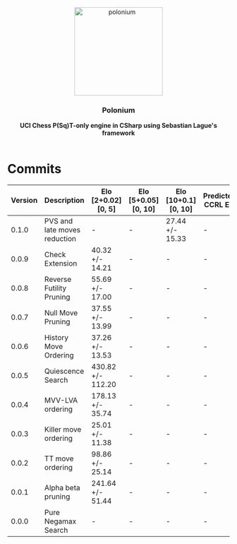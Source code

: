 <div align="center">

<img src="https://github.com/Dragjon/Polonium/assets/140328303/67bfaa55-211f-4dbd-b3bb-c5374e4ee303" alt="polonium" width="200" height="200">

<h3>Polonium</h3>
<b> UCI Chess P(Sq)T-only engine in CSharp using Sebastian Lague's framework</b>
<br>
<br>
</div>

# Commits
| Version | Description                     | Elo [2+0.02][0, 5]    | Elo [5+0.05][0, 10] | Elo [10+0.1][0, 10] | Predicted CCRL Elo |
|---------|---------------------------------|-----------------------|---------------------|---------------------|--------------------|
| 0.1.0   | PVS and late moves reduction    | -                     | -                   | 27.44 +/- 15.33     | -                  |
| 0.0.9   | Check Extension                 | 40.32 +/- 14.21       | -                   | -                   | -                  |
| 0.0.8   | Reverse Futility Pruning        | 55.69 +/- 17.00       | -                   | -                   | -                  |
| 0.0.7   | Null Move Pruning               | 37.55 +/- 13.99       | -                   | -                   | -                  |
| 0.0.6   | History Move Ordering           | 37.26 +/- 13.53       | -                   | -                   | -                  |
| 0.0.5   | Quiescence Search               | 430.82 +/- 112.20     | -                   | -                   | -                  |
| 0.0.4   | MVV-LVA ordering                | 178.13 +/- 35.74      | -                   | -                   | -                  |
| 0.0.3   | Killer move ordering            | 25.01 +/- 11.38       | -                   | -                   | -                  |
| 0.0.2   | TT move ordering                | 98.86 +/- 25.14       | -                   | -                   | -                  |
| 0.0.1   | Alpha beta pruning              | 241.64 +/- 51.44      | -                   | -                   | -                  |
| 0.0.0   | Pure Negamax Search             | -                     | -                   | -                   | -                  |
